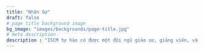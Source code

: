 ```yaml
---
title: "Nhân Sự"
draft: false
# page title background image
bg_image: "images/backgrounds/page-title.jpg"
# meta description
description : "ISCM tự hào có được một đội ngũ giáo sư, giảng viên, và nghiên cứu viên giỏi trong các lĩnh vực chuyên môn. Các giảng viên được đào tạo bài bản và từng nghiên cứu hay làm việc lâu năm tại các trường đại học lớn ở các nước phát triển hay các công ty và tập đoàn đa quốc gia. Ngoài đội ngũ giảng viên chính, ISCM còn công tác với các đối tác trong nước và quốc tế và mời các giáo sư và giảng viên xuất sắc đến và cùng tham gia giảng dạy và nghiên cứu."
---
```

